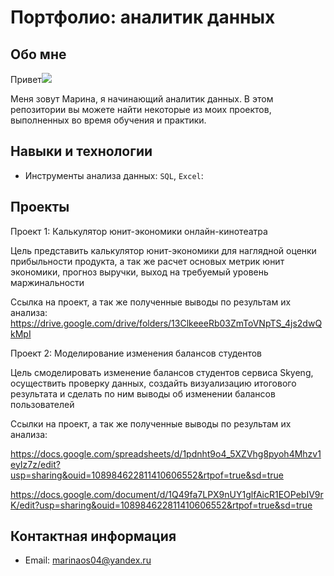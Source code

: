 # Портфолио: аналитик данных
## Обо мне 
Привет![](https://user-images.githubusercontent.com/18350557/176309783-0785949b-9127-417c-8b55-ab5a4333674e.gif) 

Меня зовут Марина, я начинающий аналитик данных. 
В этом репозитории вы можете найти некоторые из моих проектов, выполненных во время обучения и практики.
<br>
## Навыки и технологии
- Инструменты анализа данных: ``SQL``, ``Excel``: 

## Проекты
Проект 1: Калькулятор юнит-экономики онлайн-кинотеатра

Цель представить калькулятор юнит-экономики для наглядной оценки прибыльности продукта, а так же расчет основых метрик юнит экономики, прогноз выручки, выход на требуемый уровень маржинальности

Ссылка на проект, а так же полученные выводы по результам их анализа:
https://drive.google.com/drive/folders/13ClkeeeRb03ZmToVNpTS_4js2dwQkMpI
<br> 
  
Проект 2: Моделирование изменения балансов студентов</p> 

Цель смоделировать изменение балансов студентов сервиса Skyeng, осуществить проверку данных, cоздайть визуализацию итогового результата и сделать по ним выводы об изменении балансов пользователей

Ссылки на проект, а так же полученные выводы по результам их анализа:

https://docs.google.com/spreadsheets/d/1pdnht9o4_5XZVhg8pyoh4Mhzv1eyIz7z/edit?usp=sharing&ouid=108984622811410606552&rtpof=true&sd=true

https://docs.google.com/document/d/1Q49fa7LPX9nUY1glfAicR1EOPebIV9rK/edit?usp=sharing&ouid=108984622811410606552&rtpof=true&sd=true

## Контактная информация
- Email: marinaos04@yandex.ru
